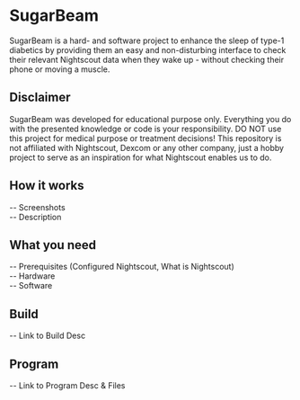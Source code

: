 # SugarBeam
SugarBeam is a hard- and software project to enhance the sleep of type-1 diabetics by providing them an easy and non-disturbing interface to check their relevant Nightscout data when they wake up - without checking their phone or moving a muscle.

## Disclaimer
SugarBeam was developed for educational purpose only. Everything you do with the presented knowledge or code is your responsibility. DO NOT use this project for medical purpose or treatment decisions! This repository is not affiliated with Nightscout, Dexcom or any other company, just a hobby project to serve as an inspiration for what Nightscout enables us to do.

## How it works
-- Screenshots  
-- Description

## What you need
-- Prerequisites (Configured Nightscout, What is Nightscout)  
-- Hardware  
-- Software  

## Build
-- Link to Build Desc

## Program
-- Link to Program Desc & Files
